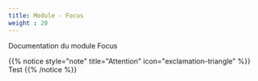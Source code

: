 ```yaml
---
title: Module - Focus
weight : 20
--- 
```


Documentation du module Focus

{{% notice style="note" title="Attention" icon="exclamation-triangle" %}}
Test
{{% /notice %}}
